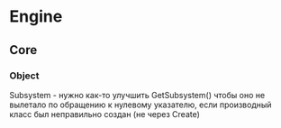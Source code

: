# Engine

## Core

### Object

Subsystem
	- нужно как-то улучшить GetSubsystem() чтобы оно не вылетало по обращению к нулевому указателю, если производный класс был неправильно создан (не через Create)